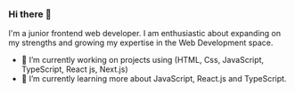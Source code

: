 ### Hi there 👋
I'm a junior frontend web developer. I am enthusiastic about expanding on my strengths and growing my expertise in the Web Development space.


- 🔭 I’m currently working on projects using (HTML, Css, JavaScript, TypeScript, React js, Next.js)
- 🌱 I’m currently learning more about JavaScript, React.js and TypeScript.
<!--
**I-A11/I-A11** is a ✨ _special_ ✨ repository because its `README.md` (this file) appears on your GitHub profile.


- 
-->
